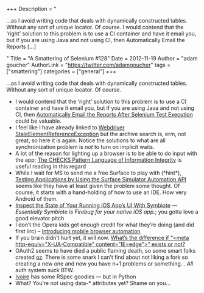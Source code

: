 +++
Description = "<p>…as I avoid writing code that deals with dynamically constructed tables. Without any sort of unique locator. Of course. I would contend that the ‘right’ solution to this problem is to use a CI container and have it email you, but if you are using Java and not using CI, then Automatically Email the Reports […]</p>"
Title = "A Smattering of Selenium #128"
Date = 2012-11-19
Author = "adam goucher"
AuthorLink = "https://twitter.com/adamgoucher"
tags = ["smattering"]
categories = ["general"]
+++
<p>&#8230;as I avoid writing code that deals with dynamically constructed tables. Without any sort of unique locator. Of course.</p>
<ul>
<li>I would contend that the &#8216;right&#8217; solution to this problem is to use a CI container and have it email you, but if you are using Java and not using CI, then <a href="http://assertselenium.com/2012/11/13/emailable-reports-for-selenium-scripts/">Automatically Email the Reports After Selenium Test Execution</a> could be valuable.</li>
<li>I feel like I have already linked to <a href="http://www.jeromemueller.ch/archives/311/webdriver-staleelementreferenceexception">Webdriver StaleElementReferenceException</a> but the archive search is, erm, not great, so here it is again. Notice the solutions to what are all synchronization problem is <i>not</i> to turn on implicit waits.</li>
<li>A lot of the reason for lighting up a browser is to be able to do input with the app; <a href="http://c2.com/ppr/checks.html">The CHECKS Pattern Language of Information Integrity</a> is useful reading in this regard</li>
<li>While I wait for MS to send me a free Surface to play with (*hint*), <a href="http://msdn.microsoft.com/en-us/library/ee804820(v=Surface.10).aspx">Testing Applications by Using the Surface Simulator Automation API</a> seems like they have at least given the problem some thought. Of course, it starts with a hand-holding of how to use an IDE. How very Android of them.</li>
<li><a href="http://blog.thepete.net/blog/2011/05/01/inspect-state-of-our-running-ios-apps/">Inspect the State of Your Running iOS App&#8217;s UI With Symbiote</a> &#8212; <i>Essentially Symbiote is Firebug for your native iOS app.</i>; you gotta love a good elevator pitch</li>
<li>I don&#8217;t the Opera kids get enough credit for what they&#8217;re doing (and did first iirc) &#8211; <a href="http://dev.opera.com/articles/view/introducing-mobile-browser-automation/">Introducing mobile browser automation</a></li>
<li>If you brain didn&#8217;t hurt yet, it will now. <a href="http://stackoverflow.com/questions/6771258/whats-the-difference-if-meta-http-equiv-x-ua-compatible-content-ie-edge">What&#8217;s the difference if &#8220;&lt;meta http-equiv=&quot;X-UA-Compatible&quot; content=&quot;IE=edge&quot;&gt;&quot; exists or not?</a></li>
<li>OAuth2 seems to have died a public flaming death, so some smart folks created <a href="https://github.com/hueniverse/oz">oz</a>. There is some snark I can&#8217;t find about not liking a fork so creating a new one and now you have n+1 problems or something&#8230; <i>All</i> auth system suck BTW.</li>
<li><a href="https://github.com/Julian/Ivoire">Ivoire</a> has some RSpec goodies &#8212; but in Python</li>
<li>What? You&#8217;re not using data-* attributes yet? Shame on you&#8230; 
